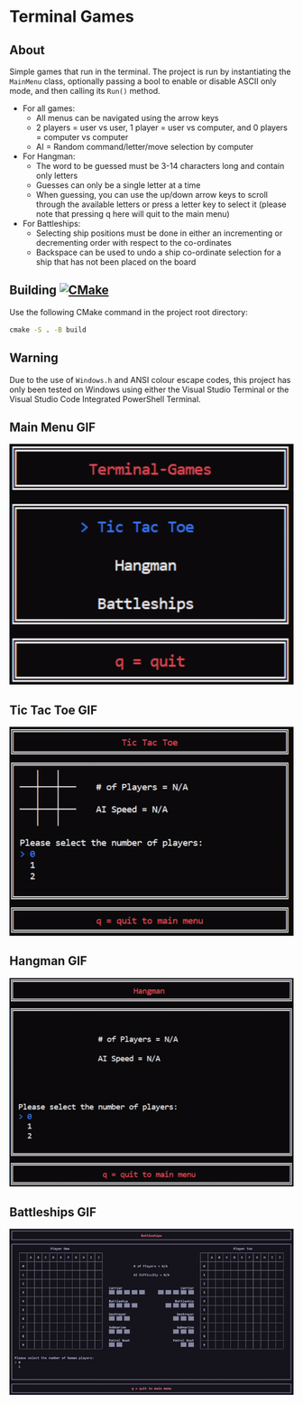 # Terminal Games

## About

Simple games that run in the terminal. The project is run by instantiating the `MainMenu` class, optionally passing a bool to
enable or disable ASCII only mode, and then calling its `Run()` method.

- For all games:
    - All menus can be navigated using the arrow keys
    - 2 players = user vs user, 1 player = user vs computer, and 0 players = computer vs computer
    - AI = Random command/letter/move selection by computer
- For Hangman:
    - The word to be guessed must be 3-14 characters long and contain only letters
    - Guesses can only be a single letter at a time
    - When guessing, you can use the up/down arrow keys to scroll through the available letters or press a letter key to
    select it (please note that pressing q here will quit to the main menu)
- For Battleships:
    - Selecting ship positions must be done in either an incrementing or decrementing order with respect to the co-ordinates
    - Backspace can be used to undo a ship co-ordinate selection for a ship that has not been placed on the board

## Building [![CMake](https://github.com/J-Afzal/Terminal-Games/workflows/CMake/badge.svg)](https://github.com/J-Afzal/Terminal-Games/actions/workflows/cmake.yml)

Use the following CMake command in the project root directory:

```cmd
cmake -S . -B build
```

## Warning

Due to the use of `Windows.h` and ANSI colour escape codes, this project has only been tested on Windows using either the
Visual Studio Terminal or the Visual Studio Code Integrated PowerShell Terminal.

## Main Menu GIF

![Main Menu GIF](screenshots/MainMenu.gif "Main Menu GIF")

## Tic Tac Toe GIF

![Tic Tac Toe GIF](screenshots/TicTacToe.gif "Tic Tac Toe GIF")

## Hangman GIF

![Hangman GIF](screenshots/Hangman.gif "Hangman GIF")

## Battleships GIF

![Battleships GIF](screenshots/Battleships.gif "Battleships GIF")
